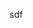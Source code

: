 sdf

<inject key="azureaduseremail" cloudname="AWS" enableCopy="false" enableClickToPaste="true" /> 

<inject key="displayname" cloudname="AWS" enableCopy="true" enableClickToPaste="false" />